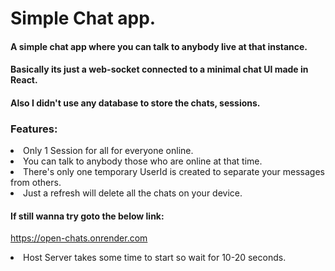 # Simple Chat app.

#### A simple chat app where you can talk to anybody live at that instance.

#### Basically its just a web-socket connected to a minimal chat UI made in React.

#### Also I didn't use any database to store the chats, sessions.

### Features:
<li>Only 1 Session for all for everyone online.
<li>You can talk to anybody those who are online at that time.
<li>There's only one temporary UserId is created to separate your messages from others.
<li>Just a refresh will delete all the chats on your device.

#### If still wanna try goto the below link:

https://open-chats.onrender.com

<li> Host Server takes some time to start so wait for 10-20 seconds. 